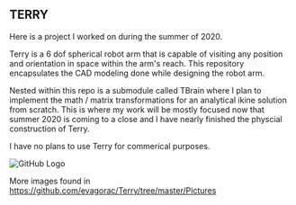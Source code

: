 ## TERRY

Here is a project I worked on during the summer of 2020.

Terry is a 6 dof spherical robot arm that is capable of visiting any position and orientation in space within the arm's reach.  This repository encapsulates the CAD modeling done while designing the robot arm.

Nested within this repo is a submodule called TBrain where I plan to implement the math / matrix transformations for an analytical ikine solution from scratch.  This is where my work will be mostly focused now that summer 2020 is coming to a close and I have nearly finished the physcial construction of Terry.

I have no plans to use Terry for commerical purposes.

![GitHub Logo](/Pictures/DSC_0055.jpg)

More images found in https://github.com/evagorac/Terry/tree/master/Pictures
